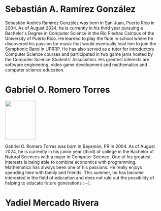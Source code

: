 # Sebastián A. Ramírez González

Sebastián Andrés Ramírez González was born in San Juan, Puerto Rico in 2004. As of August 2024, he is currently in his third year pursuing a Bachelor's Degree in Computer Science in the Río Piedras Campus of the University of Puerto Rico. He learned to play the flute in school where he discovered his passion for music that would eventually lead him to join the Symphonic Band in UPRRP. He has also served as a tutor for introductory Computer Science courses and participated in two game jams hosted by the Computer Science Students' Association. His greatest interests are software engineering, video game development and mathematics and computer science education.

# Gabriel O. Romero Torres



<image
  src="gabriel.png"
  width = 100px
  height = 125px>



Gabriel O. Romero Torres was born in Bayamón, PR in 2004. As of August 2024, he is currently in his junior year (third) of college in the Bachelor of Natural Sciences with a major in Computer Science. One of his greatest interests is being able to combine economics with programming. Mathematics has always been one of his passions. He really enjoys spending time with family and friends. This summer, he has become interested in the field of education and does not rule out the possibility of helping to educate future generations :--).

# Yadiel Mercado Rivera

<!---
RomRamMarket/RomRamMarket is a ✨ special ✨ repository because its `README.md` (this file) appears on your GitHub profile.
You can click the Preview link to take a look at your changes.
--->
